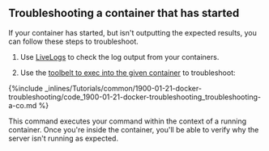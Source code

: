 <!-- post: -->


## Troubleshooting a container that has started

If your container has started, but isn't outputting the expected results, you can follow these steps to troubleshoot.

1. Use [LiveLogs](http://help.cloud66.com/managing-your-stack/live-logs) to check the log output from your containers.

2. Use the [toolbelt to exec into the given container](http://help.cloud66.com/toolbelt/toolbelt-container-management#container-exec) to troubleshoot:

{%include _inlines/Tutorials/common/1900-01-21-docker-troubleshooting/code_1900-01-21-docker-troubleshooting_troubleshooting-a-co.md %}

This command executes your command within the context of a running container. Once you're inside the container, you'll be able to verify why the server isn't running as expected.
